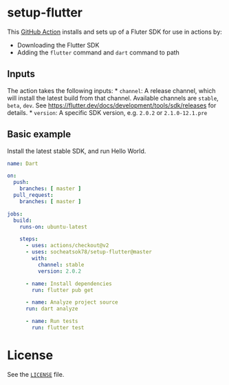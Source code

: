 # setup-flutter

This [GitHub Action]() installs and sets up of a Fluter SDK for use in actions by:

* Downloading the Flutter SDK
* Adding the `flutter` command and `dart` command to path

## Inputs

The action takes the following inputs:
    * `channel`: A release channel, which will install the latest build from that channel.
      Available channels are `stable`, `beta`, `dev`. See
      https://flutter.dev/docs/development/tools/sdk/releases for details.
    * `version`: A specific SDK version, e.g. `2.0.2` or `2.1.0-12.1.pre`

## Basic example

Install the latest stable SDK, and run Hello World.

```yml
name: Dart

on:
  push:
    branches: [ master ]
  pull_request:
    branches: [ master ]

jobs:
  build:
    runs-on: ubuntu-latest

    steps:
      - uses: actions/checkout@v2
      - uses: socheatsok78/setup-flutter@master
        with:
          channel: stable
          version: 2.0.2

      - name: Install dependencies
        run: flutter pub get

      - name: Analyze project source
      run: dart analyze

      - name: Run tests
        run: flutter test
```

# License

See the [`LICENSE`](LICENSE) file.
